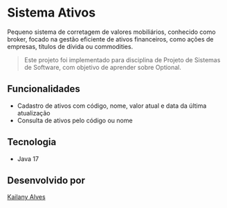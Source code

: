 # Sistema Ativos

Pequeno sistema de corretagem de valores mobiliários, conhecido como broker, focado na gestão eficiente de ativos financeiros, como ações de empresas, títulos de dívida ou commodities.

> Este projeto foi implementado para disciplina de Projeto de Sistemas de Software, com objetivo de aprender sobre Optional.

## Funcionalidades
- Cadastro de ativos com código, nome, valor atual e data da última atualização
- Consulta de ativos pelo código ou nome

## Tecnologia
- Java 17

## Desenvolvido por
[Kailany Alves](github.com/kailanyas)
